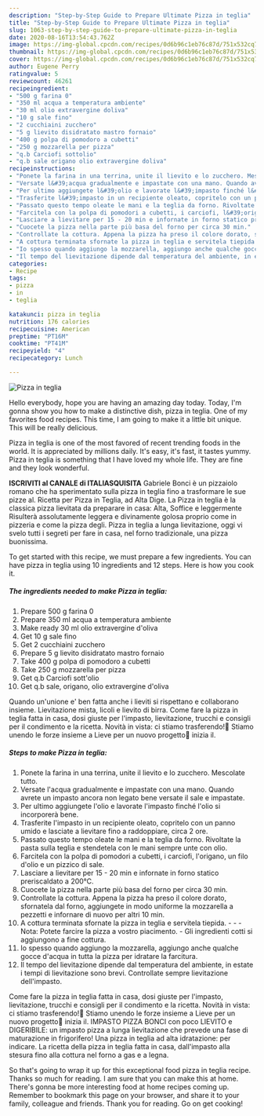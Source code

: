 ```yaml
---
description: "Step-by-Step Guide to Prepare Ultimate Pizza in teglia"
title: "Step-by-Step Guide to Prepare Ultimate Pizza in teglia"
slug: 1063-step-by-step-guide-to-prepare-ultimate-pizza-in-teglia
date: 2020-08-16T13:54:43.762Z
image: https://img-global.cpcdn.com/recipes/0d6b96c1eb76c87d/751x532cq70/pizza-in-teglia-recipe-main-photo.jpg
thumbnail: https://img-global.cpcdn.com/recipes/0d6b96c1eb76c87d/751x532cq70/pizza-in-teglia-recipe-main-photo.jpg
cover: https://img-global.cpcdn.com/recipes/0d6b96c1eb76c87d/751x532cq70/pizza-in-teglia-recipe-main-photo.jpg
author: Eugene Perry
ratingvalue: 5
reviewcount: 46261
recipeingredient:
- "500 g farina 0"
- "350 ml acqua a temperatura ambiente"
- "30 ml olio extravergine doliva"
- "10 g sale fino"
- "2 cucchiaini zucchero"
- "5 g lievito disidratato mastro fornaio"
- "400 g polpa di pomodoro a cubetti"
- "250 g mozzarella per pizza"
- "q.b Carciofi sottolio"
- "q.b sale origano olio extravergine doliva"
recipeinstructions:
- "Ponete la farina in una terrina, unite il lievito e lo zucchero. Mescolate tutto."
- "Versate l&#39;acqua gradualmente e impastate con una mano. Quando avrete un impasto ancora non legato bene versate il sale e impastate."
- "Per ultimo aggiungete l&#39;olio e lavorate l&#39;impasto finché l&#39;olio si incorporerà bene."
- "Trasferite l&#39;impasto in un recipiente oleato, copritelo con un panno umido e lasciate a lievitare fino a raddoppiare, circa 2 ore."
- "Passato questo tempo oleate le mani e la teglia da forno. Rivoltate la pasta sulla teglia e stendetela con le mani sempre unte con olio."
- "Farcitela con la polpa di pomodori a cubetti, i carciofi, l&#39;origano, un filo d&#39;olio e un pizzico di sale."
- "Lasciare a lievitare per 15 - 20 min e infornate in forno statico preriscaldato a 200°C."
- "Cuocete la pizza nella parte più basa del forno per circa 30 min."
- "Controllate la cottura. Appena la pizza ha preso il colore dorato, sfornatela dal forno, aggiungete in modo uniforme la mozzarella a pezzetti e infornare di nuovo per altri 10 min."
- "A cottura terminata sfornate la pizza in teglia e servitela tiepida.     Nota: Potete farcire la pizza a vostro piacimento.  Gli ingredienti cotti si aggiungono a fine cottura."
- "Io spesso quando aggiungo la mozzarella, aggiungo anche qualche gocce d&#39;acqua in tutta la pizza per idratare la farcitura."
- "Il tempo del lievitazione dipende dal temperatura del ambiente, in estate i tempi di lievitazione sono brevi. Controllate sempre lievitazione dell&#39;impasto."
categories:
- Recipe
tags:
- pizza
- in
- teglia

katakunci: pizza in teglia 
nutrition: 176 calories
recipecuisine: American
preptime: "PT16M"
cooktime: "PT41M"
recipeyield: "4"
recipecategory: Lunch

---
```



![Pizza in teglia](https://img-global.cpcdn.com/recipes/0d6b96c1eb76c87d/751x532cq70/pizza-in-teglia-recipe-main-photo.jpg)

Hello everybody, hope you are having an amazing day today. Today, I'm gonna show you how to make a distinctive dish, pizza in teglia. One of my favorites food recipes. This time, I am going to make it a little bit unique. This will be really delicious.

Pizza in teglia is one of the most favored of recent trending foods in the world. It is appreciated by millions daily. It's easy, it's fast, it tastes yummy. Pizza in teglia is something that I have loved my whole life. They are fine and they look wonderful.

**ISCRIVITI al CANALE di ITALIASQUISITA** Gabriele Bonci è un pizzaiolo romano che ha sperimentato sulla pizza in teglia fino a trasformare le sue pizze al. Ricetta per Pizza in Teglia, ad Alta Dige. La Pizza in teglia è la classica pizza lievitata da preparare in casa: Alta, Soffice e leggermente Risulterà assolutamente leggera e divinamente golosa proprio come in pizzeria e come la pizza degli. Pizza in teglia a lunga lievitazione, oggi vi svelo tutti i segreti per fare in casa, nel forno tradizionale, una pizza buonissima.


To get started with this recipe, we must prepare a few ingredients. You can have pizza in teglia using 10 ingredients and 12 steps. Here is how you cook it.

<!--inarticleads1-->

##### The ingredients needed to make Pizza in teglia:

1. Prepare 500 g farina 0
1. Prepare 350 ml acqua a temperatura ambiente
1. Make ready 30 ml olio extravergine d&#39;oliva
1. Get 10 g sale fino
1. Get 2 cucchiaini zucchero
1. Prepare 5 g lievito disidratato mastro fornaio
1. Take 400 g polpa di pomodoro a cubetti
1. Take 250 g mozzarella per pizza
1. Get q.b Carciofi sott&#39;olio
1. Get q.b sale, origano, olio extravergine d&#39;oliva


Quando un&#39;unione e&#39; ben fatta anche i lieviti si rispettano e collaborano insieme. Lievitazione mista, licoli e lievito di birra. Come fare la pizza in teglia fatta in casa, dosi giuste per l&#39;impasto, lievitazione, trucchi e consigli per il condimento e la ricetta. Novità in vista: ci stiamo trasferendo!🚛 Stiamo unendo le forze insieme a Lieve per un nuovo progetto🍕 inizia il. 

<!--inarticleads2-->

##### Steps to make Pizza in teglia:

1. Ponete la farina in una terrina, unite il lievito e lo zucchero. Mescolate tutto.
1. Versate l&#39;acqua gradualmente e impastate con una mano. Quando avrete un impasto ancora non legato bene versate il sale e impastate.
1. Per ultimo aggiungete l&#39;olio e lavorate l&#39;impasto finché l&#39;olio si incorporerà bene.
1. Trasferite l&#39;impasto in un recipiente oleato, copritelo con un panno umido e lasciate a lievitare fino a raddoppiare, circa 2 ore.
1. Passato questo tempo oleate le mani e la teglia da forno. Rivoltate la pasta sulla teglia e stendetela con le mani sempre unte con olio.
1. Farcitela con la polpa di pomodori a cubetti, i carciofi, l&#39;origano, un filo d&#39;olio e un pizzico di sale.
1. Lasciare a lievitare per 15 - 20 min e infornate in forno statico preriscaldato a 200°C.
1. Cuocete la pizza nella parte più basa del forno per circa 30 min.
1. Controllate la cottura. Appena la pizza ha preso il colore dorato, sfornatela dal forno, aggiungete in modo uniforme la mozzarella a pezzetti e infornare di nuovo per altri 10 min.
1. A cottura terminata sfornate la pizza in teglia e servitela tiepida.  -   -  - Nota: Potete farcire la pizza a vostro piacimento.  - Gli ingredienti cotti si aggiungono a fine cottura.
1. Io spesso quando aggiungo la mozzarella, aggiungo anche qualche gocce d&#39;acqua in tutta la pizza per idratare la farcitura.
1. Il tempo del lievitazione dipende dal temperatura del ambiente, in estate i tempi di lievitazione sono brevi. Controllate sempre lievitazione dell&#39;impasto.


Come fare la pizza in teglia fatta in casa, dosi giuste per l&#39;impasto, lievitazione, trucchi e consigli per il condimento e la ricetta. Novità in vista: ci stiamo trasferendo!🚛 Stiamo unendo le forze insieme a Lieve per un nuovo progetto🍕 inizia il. IMPASTO PIZZA BONCI con poco LIEVITO e DIGERIBILE: un impasto pizza a lunga lievitazione che prevede una fase di maturazione in frigorifero! Una pizza in teglia ad alta idratazione: per indicare. La ricetta della pizza in teglia fatta in casa, dall&#39;impasto alla stesura fino alla cottura nel forno a gas e a legna. 

So that's going to wrap it up for this exceptional food pizza in teglia recipe. Thanks so much for reading. I am sure that you can make this at home. There's gonna be more interesting food at home recipes coming up. Remember to bookmark this page on your browser, and share it to your family, colleague and friends. Thank you for reading. Go on get cooking!
